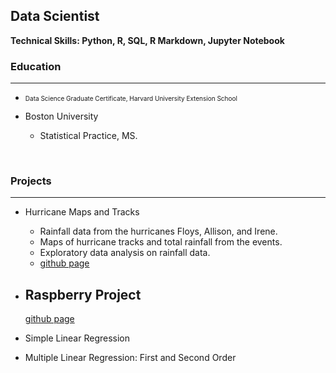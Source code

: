 ## Data Scientist
**Technical Skills: Python, R, SQL, R Markdown, Jupyter Notebook**

### Education
<hr>

+ <font size="1">Data Science Graduate Certificate, Harvard University Extension School</font>

+ Boston University
  - Statistical Practice, MS. 

<br/>

### Projects
<hr>

  + Hurricane Maps and Tracks
      -  Rainfall data from the hurricanes Floys, Allison, and Irene.
      -  Maps of hurricane tracks and total rainfall from the events.
      -  Exploratory data analysis on rainfall data.
      - [github page](https://ampedraza.github.io/Hurricane-Maps-and-Tracks/)

  + Raspberry Project
      - 
    [github page](https://ampedraza.github.io/Raspberry/)
    
  + Simple Linear Regression
  + Multiple Linear Regression: First and Second Order


